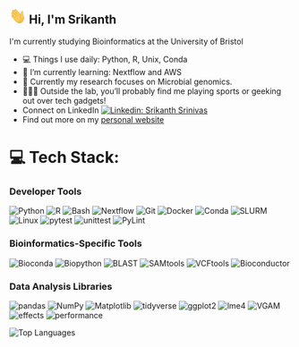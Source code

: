 <div align="leftaligned ">
  <h2>
    <img src="https://raw.githubusercontent.com/khaeuk/khaeuk/master/assets/wave.gif" width="30px">  Hi, I'm Srikanth 
  </h2>
</div>  

I'm currently studying Bioinformatics at the University of Bristol   


- 💻 Things I use daily: Python, R, Unix, Conda
- 🌱 I’m currently learning: Nextflow and AWS
- 🧬 Currently my research focuses on Microbial genomics.
- 🧗‍♂️🏸 Outside the lab, you’ll probably find me playing sports or geeking out over tech gadgets!
- Connect on LinkedIn [![Linkedin: Srikanth Srinivas](https://img.shields.io/badge/-SrikanthSrinivas-blue?style=flat-square&logo=Linkedin&logoColor=white&link=https://www.linkedin.com/in/srikanthsrinivas27)](https://www.linkedin.com/in/srikanthsrinivas27)  
- Find out more on my [personal website](https://srikanth-srinvas.github.io/)  


# 💻 Tech Stack:

### Developer Tools

![Python](https://img.shields.io/badge/Python-%233776AB.svg?style=for-the-badge&logo=python&logoColor=white)
![R](https://img.shields.io/badge/R-%23276DC3.svg?style=for-the-badge&logo=r&logoColor=white)
![Bash](https://img.shields.io/badge/Bash-%23121011.svg?style=for-the-badge&logo=gnu-bash&logoColor=white)
![Nextflow](https://img.shields.io/badge/Nextflow-%233ac4a7.svg?style=for-the-badge&logo=nextflow&logoColor=white)
![Git](https://img.shields.io/badge/Git-%23F05032.svg?style=for-the-badge&logo=git&logoColor=white)
![Docker](https://img.shields.io/badge/Docker-%232496ED.svg?style=for-the-badge&logo=docker&logoColor=white)
![Conda](https://img.shields.io/badge/conda-%23342B2B.svg?style=for-the-badge&logo=anaconda&logoColor=white)
![SLURM](https://img.shields.io/badge/SLURM-orange?style=for-the-badge)
![Linux](https://img.shields.io/badge/Linux-FCC624?style=for-the-badge&logo=linux&logoColor=black)
![pytest](https://img.shields.io/badge/pytest-%23C22333.svg?style=for-the-badge&logo=pytest&logoColor=white)
![unittest](https://img.shields.io/badge/unittest-%23150458.svg?style=for-the-badge&logo=python&logoColor=white)
![PyLint](https://img.shields.io/badge/PyLint-%2300B4CC.svg?style=for-the-badge&logo=python&logoColor=white)


### Bioinformatics-Specific Tools
![Bioconda](https://img.shields.io/badge/Bioconda-%23008080.svg?style=for-the-badge&logo=conda-forge&logoColor=white)
![Biopython](https://img.shields.io/badge/Biopython-orange?style=for-the-badge)
![BLAST](https://img.shields.io/badge/BLAST-blue?style=for-the-badge)
![SAMtools](https://img.shields.io/badge/SAMtools-green?style=for-the-badge)
![VCFtools](https://img.shields.io/badge/VCFtools-blueviolet?style=for-the-badge)
![Bioconductor](https://img.shields.io/badge/Bioconductor-darkgreen?style=for-the-badge)

### Data Analysis Libraries

![pandas](https://img.shields.io/badge/pandas-%23150458.svg?style=for-the-badge&logo=pandas&logoColor=white)
![NumPy](https://img.shields.io/badge/numpy-%23013243.svg?style=for-the-badge&logo=numpy&logoColor=white)
![Matplotlib](https://img.shields.io/badge/Matplotlib-%23E34F26.svg?style=for-the-badge&logo=matplotlib&logoColor=white)
![tidyverse](https://img.shields.io/badge/Tidyverse-%231075BD.svg?style=for-the-badge&logo=tidyverse&logoColor=white)
![ggplot2](https://img.shields.io/badge/ggplot2-%23E34F26.svg?style=for-the-badge&logo=r&logoColor=white)
![lme4](https://img.shields.io/badge/lme4-%231075BD.svg?style=for-the-badge&logo=r&logoColor=white)
![VGAM](https://img.shields.io/badge/VGAM-%231075BD.svg?style=for-the-badge&logo=r&logoColor=white)
![effects](https://img.shields.io/badge/effects-%231075BD.svg?style=for-the-badge&logo=r&logoColor=white)
![performance](https://img.shields.io/badge/performance-%231075BD.svg?style=for-the-badge&logo=r&logoColor=white)



![Top Languages](https://github-readme-stats.vercel.app/api/top-langs/?username=srikanth-srinvas&layout=compact&theme=radical)  
